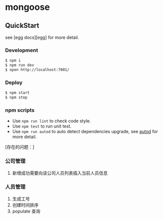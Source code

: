 # mongoose



## QuickStart

<!-- add docs here for user -->

see [egg docs][egg] for more detail.

### Development

```bash
$ npm i
$ npm run dev
$ open http://localhost:7001/
```

### Deploy

```bash
$ npm start
$ npm stop
```

### npm scripts

- Use `npm run lint` to check code style.
- Use `npm test` to run unit test.
- Use `npm run autod` to auto detect dependencies upgrade, see [autod](https://www.npmjs.com/package/autod) for more detail.


[存在的问题：]
### 公司管理
1. 新增成功需要向该公司人员列表插入当前人员信息

### 人员管理
1. 生成工号
2. 创建时间排序
3. populate 查询